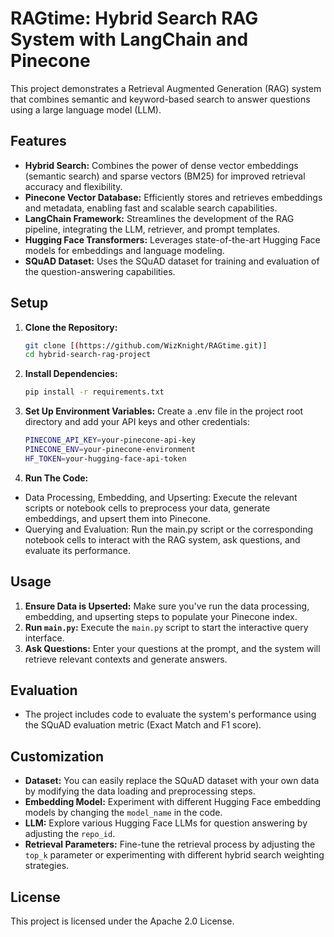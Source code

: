 # RAGtime: Hybrid Search RAG System with LangChain and Pinecone

This project demonstrates a Retrieval Augmented Generation (RAG) system that combines semantic and keyword-based search to answer questions using a large language model (LLM).

## Features

* **Hybrid Search:**  Combines the power of dense vector embeddings (semantic search) and sparse vectors (BM25) for improved retrieval accuracy and flexibility.
* **Pinecone Vector Database:**  Efficiently stores and retrieves embeddings and metadata, enabling fast and scalable search capabilities.
* **LangChain Framework:** Streamlines the development of the RAG pipeline, integrating the LLM, retriever, and prompt templates.
* **Hugging Face Transformers:** Leverages state-of-the-art Hugging Face models for embeddings and language modeling.
* **SQuAD Dataset:** Uses the SQuAD dataset for training and evaluation of the question-answering capabilities.

## Setup

1. **Clone the Repository:**

   ```bash
   git clone [(https://github.com/WizKnight/RAGtime.git)]
   cd hybrid-search-rag-project

2. **Install Dependencies:**

   ```bash
   pip install -r requirements.txt

3. **Set Up Environment Variables:**
   Create a .env file in the project root directory and add your API keys and other 
   credentials:

   ```bash
   PINECONE_API_KEY=your-pinecone-api-key
   PINECONE_ENV=your-pinecone-environment
   HF_TOKEN=your-hugging-face-api-token

4. **Run The Code:**
  * Data Processing, Embedding, and Upserting: Execute the relevant scripts or notebook cells to preprocess your data, generate embeddings, and upsert them into Pinecone.
  * Querying and Evaluation: Run the main.py script or the corresponding notebook cells to interact with the RAG system, ask questions, and evaluate its performance.

## Usage

1. **Ensure Data is Upserted:** Make sure you've run the data processing, embedding, and upserting steps to populate your Pinecone index.
2. **Run `main.py`:** Execute the `main.py` script to start the interactive query interface.
3. **Ask Questions:** Enter your questions at the prompt, and the system will retrieve relevant contexts and generate answers.

## Evaluation
* The project includes code to evaluate the system's performance using the SQuAD evaluation metric (Exact Match and F1 score).

## Customization
* **Dataset:** You can easily replace the SQuAD dataset with your own data by modifying the data loading and preprocessing steps.
* **Embedding Model:** Experiment with different Hugging Face embedding models by changing the `model_name` in the code.
* **LLM:** Explore various Hugging Face LLMs for question answering by adjusting the `repo_id`.
* **Retrieval Parameters:** Fine-tune the retrieval process by adjusting the `top_k` parameter or experimenting with different hybrid search weighting strategies.

## License
This project is licensed under the Apache 2.0 License.




